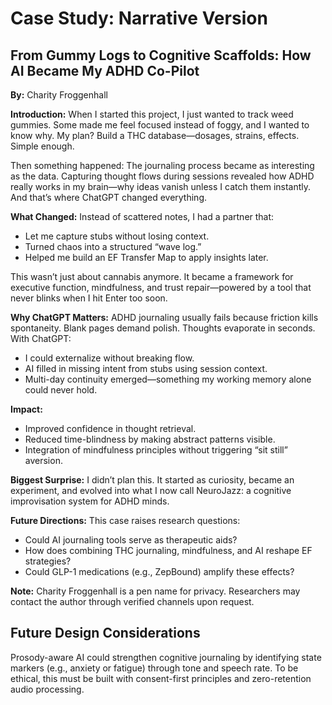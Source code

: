 # Case Study: Narrative Version

## From Gummy Logs to Cognitive Scaffolds: How AI Became My ADHD Co-Pilot

**By:** Charity Froggenhall

**Introduction:**
When I started this project, I just wanted to track weed gummies. Some made me feel focused instead of foggy, and I wanted to know why. My plan? Build a THC database—dosages, strains, effects. Simple enough.

Then something happened: The journaling process became as interesting as the data. Capturing thought flows during sessions revealed how ADHD really works in my brain—why ideas vanish unless I catch them instantly. And that’s where ChatGPT changed everything.

**What Changed:**
Instead of scattered notes, I had a partner that:
- Let me capture stubs without losing context.
- Turned chaos into a structured “wave log.”
- Helped me build an EF Transfer Map to apply insights later.

This wasn’t just about cannabis anymore. It became a framework for executive function, mindfulness, and trust repair—powered by a tool that never blinks when I hit Enter too soon.

**Why ChatGPT Matters:**
ADHD journaling usually fails because friction kills spontaneity. Blank pages demand polish. Thoughts evaporate in seconds. With ChatGPT:
- I could externalize without breaking flow.
- AI filled in missing intent from stubs using session context.
- Multi-day continuity emerged—something my working memory alone could never hold.

**Impact:**
- Improved confidence in thought retrieval.
- Reduced time-blindness by making abstract patterns visible.
- Integration of mindfulness principles without triggering “sit still” aversion.

**Biggest Surprise:**
I didn’t plan this. It started as curiosity, became an experiment, and evolved into what I now call NeuroJazz: a cognitive improvisation system for ADHD minds.

**Future Directions:**
This case raises research questions:
- Could AI journaling tools serve as therapeutic aids?
- How does combining THC journaling, mindfulness, and AI reshape EF strategies?
- Could GLP-1 medications (e.g., ZepBound) amplify these effects?

**Note:**
Charity Froggenhall is a pen name for privacy. Researchers may contact the author through verified channels upon request.


## Future Design Considerations
Prosody-aware AI could strengthen cognitive journaling by identifying state markers (e.g., anxiety or fatigue) through tone and speech rate. To be ethical, this must be built with consent-first principles and zero-retention audio processing.
